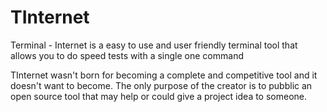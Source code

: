 # TInternet
Terminal - Internet is a easy to use and user friendly terminal tool that allows you to do speed tests with a single one command

TInternet wasn't born for becoming a complete and competitive tool and it doesn't want to become. The only purpose of the creator is to pubblic an open source tool that may help or could give a project idea to someone.
